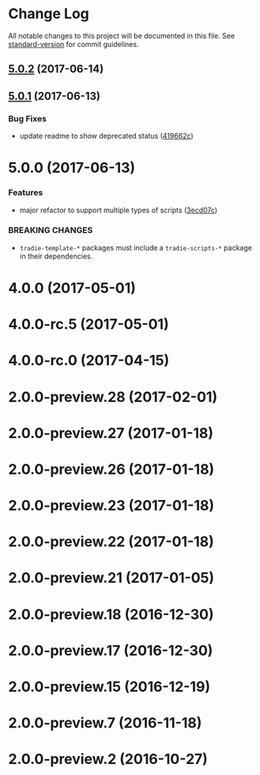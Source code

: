 # Change Log

All notable changes to this project will be documented in this file.
See [standard-version](https://github.com/conventional-changelog/standard-version) for commit guidelines.

<a name="5.0.2"></a>
## [5.0.2](https://github.com/jameslnewell/tradie-v4/compare/tradie-webpack-config@5.0.1...tradie-webpack-config@5.0.2) (2017-06-14)




<a name="5.0.1"></a>
## [5.0.1](https://github.com/jameslnewell/tradie-v4/compare/tradie-webpack-config@5.0.0...tradie-webpack-config@5.0.1) (2017-06-13)


### Bug Fixes

* update readme to show deprecated status ([419662c](https://github.com/jameslnewell/tradie-v4/commit/419662c))




<a name="5.0.0"></a>
# 5.0.0 (2017-06-13)


### Features

* major refactor to support multiple types of scripts ([3ecd07c](https://github.com/jameslnewell/tradie-v4/commit/3ecd07c))


### BREAKING CHANGES

* `tradie-template-*` packages must include a `tradie-scripts-*` package in their dependencies.



<a name="4.0.0"></a>
# 4.0.0 (2017-05-01)



<a name="4.0.0-rc.5"></a>
# 4.0.0-rc.5 (2017-05-01)



<a name="4.0.0-rc.0"></a>
# 4.0.0-rc.0 (2017-04-15)



<a name="2.0.0-preview.28"></a>
# 2.0.0-preview.28 (2017-02-01)



<a name="2.0.0-preview.27"></a>
# 2.0.0-preview.27 (2017-01-18)



<a name="2.0.0-preview.26"></a>
# 2.0.0-preview.26 (2017-01-18)



<a name="2.0.0-preview.23"></a>
# 2.0.0-preview.23 (2017-01-18)



<a name="2.0.0-preview.22"></a>
# 2.0.0-preview.22 (2017-01-18)



<a name="2.0.0-preview.21"></a>
# 2.0.0-preview.21 (2017-01-05)



<a name="2.0.0-preview.18"></a>
# 2.0.0-preview.18 (2016-12-30)



<a name="2.0.0-preview.17"></a>
# 2.0.0-preview.17 (2016-12-30)



<a name="2.0.0-preview.15"></a>
# 2.0.0-preview.15 (2016-12-19)



<a name="2.0.0-preview.7"></a>
# 2.0.0-preview.7 (2016-11-18)



<a name="2.0.0-preview.2"></a>
# 2.0.0-preview.2 (2016-10-27)

